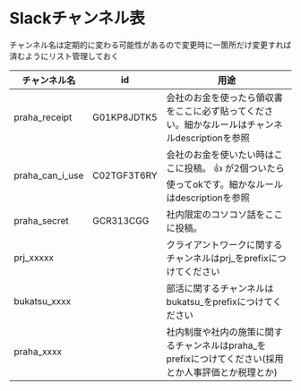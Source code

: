<!-- DOCTOC SKIP -->
# Slackチャンネル表
チャンネル名は定期的に変わる可能性があるので変更時に一箇所だけ変更すれば済むようにリスト管理しておく


チャンネル名  | id | 用途
------------- | ------------- | -------------
praha_receipt | G01KP8JDTK5 | 会社のお金を使ったら領収書をここに必ず貼ってください。細かなルールはチャンネルdescriptionを参照
praha_can_i_use | C02TGF3T6RY | 会社のお金を使いたい時はここに投稿。 👍 が2個ついたら使ってokです。細かなルールはdescriptionを参照
praha_secret | GCR313CGG | 社内限定のコソコソ話をここに投稿。
prj_xxxxx | | クライアントワークに関するチャンネルはprj_をprefixにつけてください
bukatsu_xxxx | | 部活に関するチャンネルはbukatsu_をprefixにつけてください
praha_xxxx | | 社内制度や社内の施策に関するチャンネルはpraha_をprefixにつけてください(採用とか人事評価とか税理とか)
